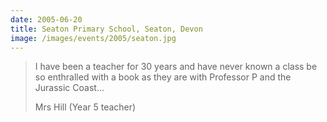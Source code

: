 ```yaml
---
date: 2005-06-20
title: Seaton Primary School, Seaton, Devon
image: /images/events/2005/seaton.jpg
---
```


> I have been a teacher for 30 years and have never known a class be so enthralled with a book as they are with Professor P and the Jurassic Coast...
> 
> <footer>Mrs Hill (Year 5 teacher)</footer>

